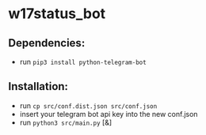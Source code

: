 # w17status_bot

## Dependencies:
  * run `pip3 install python-telegram-bot`
## Installation:
  * run `cp src/conf.dist.json src/conf.json`
  * insert your telegram bot api key into the new conf.json
  * run `python3 src/main.py` [&]
